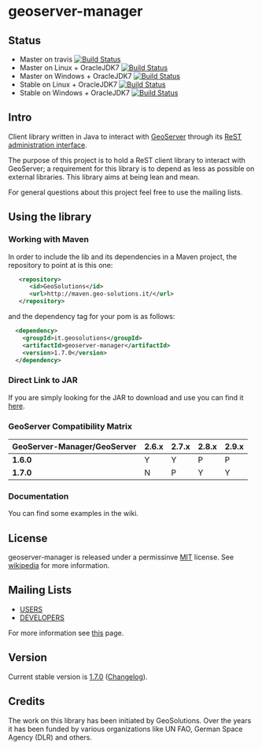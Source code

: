 # geoserver-manager
## Status
 * Master on travis [![Build Status](https://travis-ci.org/geosolutions-it/geoserver-manager.svg?branch=master)](https://travis-ci.org/geosolutions-it/geoserver-manager)
 * Master on Linux + OracleJDK7 [![Build Status](http://build.geo-solutions.it/jenkins/view/GeoServer-manager/job/GeoServer-Manager-Master/badge/icon)](http://build.geo-solutions.it/jenkins/view/GeoServer-manager/job/GeoServer-Manager-Master/)
 * Master on Windows + OracleJDK7 [![Build Status](http://winbuild.geo-solutions.it/jenkins/buildStatus/icon?job=GeoServer-Manager-Master)](http://winbuild.geo-solutions.it/jenkins/view/GeoServer-Manager/job/GeoServer-Manager-Master/)
 * Stable on Linux + OracleJDK7 [![Build Status](http://build.geo-solutions.it/jenkins/view/GeoServer-manager/job/GeoServer-Manager-Stable/badge/icon)](http://build.geo-solutions.it/jenkins/view/GeoServer-manager/job/GeoServer-Manager-Stable/)
 * Stable on Windows + OracleJDK7 [![Build Status](http://winbuild.geo-solutions.it/jenkins/buildStatus/icon?job=GeoServer-Manager-Stable)](http://winbuild.geo-solutions.it/jenkins/view/GeoServer-Manager/job/GeoServer-Manager-Stable/)



## Intro
Client library written in Java to interact with [GeoServer](http://www.geoserver.org) through its [ReST administration interface](http://docs.geoserver.org/stable/en/user/rest/api/index.html).

The purpose of this project is to hold a ReST client library to interact with GeoServer; a requirement for this library is to depend as less as possible on external libraries. This library aims at being lean and mean.

For general questions about this project feel free to use the mailing lists.

## Using the library 

### Working with Maven 
In order to include the lib and its dependencies in a Maven project, the repository to point at is this one:

```xml
   <repository>
      <id>GeoSolutions</id>
      <url>http://maven.geo-solutions.it/</url>
   </repository>
```

and the dependency tag for your pom is as follows:

```xml
  <dependency>
    <groupId>it.geosolutions</groupId>
    <artifactId>geoserver-manager</artifactId>
    <version>1.7.0</version>
  </dependency>
```
### Direct Link to JAR
If you are simply looking for the JAR to download and use you can find it [here](http://maven.geo-solutions.it/it/geosolutions/geoserver-manager/1.7.0/geoserver-manager-1.7.0.jar).

### GeoServer Compatibility Matrix

 **GeoServer-Manager/GeoServer** | **2.6.x** |**2.7.x** |**2.8.x** |**2.9.x** 
-------------------------------- | ----------|----------|----------|---------
 **1.6.0** | Y | Y | P | P 
 **1.7.0** | N |  P | Y | Y 

### Documentation 
You can find some examples in the wiki.
## License

geoserver-manager is released under a permissinve [MIT](https://opensource.org/licenses/MIT) license. See [wikipedia](https://en.wikipedia.org/wiki/MIT_License) for more information.


## Mailing Lists

 * [USERS](https://groups.google.com/group/geoserver-manager-users)
 * [DEVELOPERS](https://groups.google.com/forum/?fromgroups#!forum/geoserver-manager-devs)

For more information see [this](https://github.com/geosolutions-it/geoserver-manager/wiki) page.

## Version 
Current stable version is [1.7.0](https://github.com/geosolutions-it/geoserver-manager/releases/tag/v1.7.0) ([Changelog](https://github.com/geosolutions-it/geoserver-manager/wiki/Changelog)).

## Credits
The work on this library has been initiated by GeoSolutions. Over the years it has been funded by various organizations like UN FAO, German Space Agency (DLR) and others.

